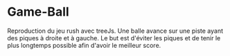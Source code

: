 # Game-Ball
Reproduction du jeu rush avec treeJs. Une balle avance sur une piste ayant des piques à droite et à gauche. Le but est d'éviter les piques et de tenir le plus longtemps possible afin d'avoir le meilleur score.
